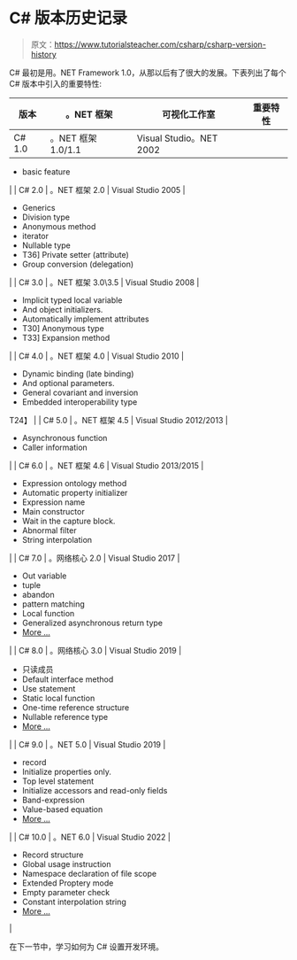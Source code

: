 # C# 版本历史记录

> 原文：<https://www.tutorialsteacher.com/csharp/csharp-version-history>

C# 最初是用。NET Framework 1.0，从那以后有了很大的发展。下表列出了每个 C# 版本中引入的重要特性:

| 版本 | 。NET 框架 | 可视化工作室 | 重要特性 |
| --- | --- | --- | --- |
| C# 1.0 | 。NET 框架 1.0/1.1 | Visual Studio。NET 2002 | 

*   basic feature

 |
| C# 2.0 | 。NET 框架 2.0 | Visual Studio 2005 | 

*   Generics
*   Division type
*   Anonymous method
*   iterator
*   Nullable type
*   T36] Private setter (attribute)
*   Group conversion (delegation)

 |
| C# 3.0 | 。NET 框架 3.0\3.5 | Visual Studio 2008 | 

*   Implicit typed local variable
*   And object initializers.
*   Automatically implement attributes
*   T30] Anonymous type
*   T33] Expansion method

 |
| C# 4.0 | 。NET 框架 4.0 | Visual Studio 2010 | 

*   Dynamic binding (late binding)
*   And optional parameters.
*   General covariant and inversion
*   Embedded interoperability type

T24】 |
| C# 5.0 | 。NET 框架 4.5 | Visual Studio 2012/2013 | 

*   Asynchronous function
*   Caller information

 |
| C# 6.0 | 。NET 框架 4.6 | Visual Studio 2013/2015 | 

*   Expression ontology method
*   Automatic property initializer
*   Expression name
*   Main constructor
*   Wait in the capture block.
*   Abnormal filter
*   String interpolation

 |
| C# 7.0 | 。网络核心 2.0 | Visual Studio 2017 | 

*   Out variable
*   tuple
*   abandon
*   pattern matching
*   Local function
*   Generalized asynchronous return type
*   [More ...](https://docs.microsoft.com/en-us/dotnet/csharp/whats-new/csharp-7)

 |
| C# 8.0 | 。网络核心 3.0 | Visual Studio 2019 | 

*   只读成员
*   Default interface method
*   Use statement
*   Static local function
*   One-time reference structure
*   Nullable reference type
*   [More ...](https://docs.microsoft.com/en-us/dotnet/csharp/whats-new/csharp-8)

 |
| C# 9.0 | 。NET 5.0 | Visual Studio 2019 | 

*   record
*   Initialize properties only.
*   Top level statement
*   Initialize accessors and read-only fields
*   Band-expression
*   Value-based equation
*   [More ...](https://docs.microsoft.com/en-us/dotnet/csharp/whats-new/csharp-9)

 |
| C# 10.0 | 。NET 6.0 | Visual Studio 2022 | 

*   Record structure
*   Global usage instruction
*   Namespace declaration of file scope
*   Extended Proptery mode
*   Empty parameter check
*   Constant interpolation string
*   [More ...](https://docs.microsoft.com/en-us/dotnet/csharp/whats-new/csharp-10)

 |

在下一节中，学习如何为 C# 设置开发环境。